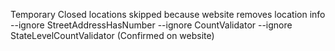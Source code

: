 Temporary Closed locations skipped because website removes location info
--ignore StreetAddressHasNumber --ignore CountValidator --ignore StateLevelCountValidator (Confirmed on website)
